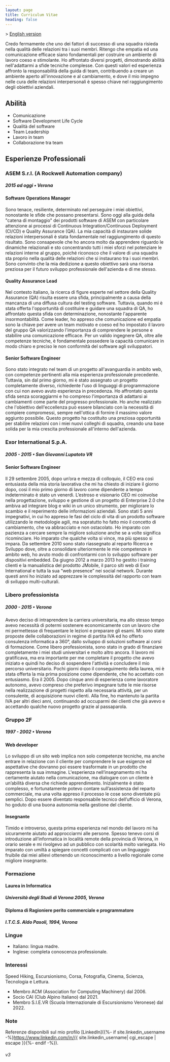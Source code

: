 ```yaml
---
layout: page
title: Curriculum Vitae
heading: false
---
```


\> [English version](/cv_eng.html)

Credo fermamente che uno dei fattori di successo di una squadra risieda nella qualità delle relazioni tra i suoi membri. Ritengo che empatia ed una comunicazione efficace siano fondamentali per costruire un ambiente di lavoro coeso e stimolante. Ho affrontato diversi progetti, dimostrando abilità nell'adattarmi a sfide tecniche complesse. Con questi valori ed esperienza affronto la responsabilità della guida di team, contribuendo a creare un ambiente aperto all'innovazione e al cambiamento, e dove il mio impegno nelle cura delle relazioni interpersonali è spesso chiave nel raggiungimento degli obiettivi aziendali.

## Abilità

- Comunicazione
- Software Development Life Cycle 
- Qualità del software
- Team Leadership
- Lavoro in team
- Collaborazione tra team

## Esperienze Professionali

### ASEM S.r.l. (A Rockwell Automation company)

##### 2015 ad oggi • Verona

#### Software Operations Manager

Sono tenace, resiliente, determinato nel perseguire i miei obiettivi, nonostante le sfide che possano presentarsi. Sono oggi alla guida della "catena di montaggio" dei prodotti software di ASEM con particolare attenzione ai processi di Continuous Integration/Continuous Deployment (CI/CD) e Quality Assurance (QA). La mia capacità di instaurare solide relazioni interpersonali è stata fondamentale nel raggiungimento di questo risultato. Sono consapevole che ho ancora molto da apprendere riguardo le dinamiche relazionali e sto concentrando tutti i miei sforzi nel potenziare le relazioni interne al gruppo, poiché riconosco che il valore di una squadra sta proprio nella qualità delle relazioni che si instaurano tra i suoi membri. Sono convinto che la mia dedizione a questo obiettivo sarà una risorsa preziosa per il futuro sviluppo professionale dell'azienda e di me stesso.

#### Quality Assurance Lead

Nel contesto italiano, la ricerca di figure esperte nel settore della Quality Assurance (QA) risulta essere una sfida, principalmente a causa della mancanza di una diffusa cultura del testing software. Tuttavia, quando mi è stata offerta l'opportunità di costituire e guidare una squadra di QA, ho affrontato questa sfida con determinazione, nonostante l'apparente insormontabilità. Come leader, ho appreso che comunicazione ed empatia sono la chiave per avere un team motivato e coeso ed ho impostato il lavoro del gruppo QA valorizzando l'importanza di comprendere le persone e stabilire una comunicazione efficace. Per un valido ingegnere QA, oltre alle competenze tecniche, è fondamentale possedere la capacità comunicare in modo chiaro e preciso le non conformità del software agli sviluppatori.

#### Senior Software Engineer

Sono stato integrato nel team di un progetto all'avanguardia in ambito web, con competenze pertinenti alla mia esperienza professionale precedente. Tuttavia, sin dal primo giorno, mi è stato assegnato un progetto completamente diverso, richiedente l'uso di linguaggi di programmazione con cui non avevo avuto esperienza in precedenza. Ho affrontato questa sfida senza scoraggiarmi e ho compreso l'importanza di adattarsi ai cambiamenti come parte del progresso professionale. Ho anche realizzato che l'obiettivo dell'eccellenza può essere bilanciato con la necessità di compiere compromessi, sempre nell'ottica di fornire il massimo valore aggiunto possibile. Questo progetto ha costituito una preziosa opportunità per stabilire relazioni con i miei nuovi colleghi di squadra, creando una base solida per la mia crescita professionale all'interno dell'azienda.

### Exor International S.p.A.

##### 2005 - 2015 • San Giovanni Lupatoto VR

#### Senior Software Engineer

Il 29 settembre 2005, dopo un’ora e mezza di colloquio, il CEO era così entusiasta della mia storia lavorativa che mi ha chiesto di iniziare il giorno dopo, così il mio primo giorno di lavoro come dipendente a tempo indeterminato è stato un venerdì. L’estroso e visionario CEO mi coinvolse nella progettazione, sviluppo e gestione di un progetto di Enterprise 2.0 che ambiva ad integrare blog e wiki in un unico strumento, per migliorare lo scambio e il reperimento delle informazioni aziendali. Sono stati 5 anni impegnativi, in cui ho appreso le fasi del ciclo di vita di un prodotto software utilizzando le metodologie agili, ma sopratutto ho fatto mio il concetto di cambiamento, che va abbracciato e non ostacolato. Ho imparato con pazienza a cercare sempre la migliore soluzione anche se a volte significa ricominciare. Ho imparato che qualche volta si vince, ma più spesso si impara. Da settembre 2010 sono stato riassegnato al reparto Ricerca e Sviluppo dove, oltre a consolidare ulteriormente le mie competenze in ambito web, ho avuto modo di confrontarmi con lo sviluppo software per dispositivi embedded. Da giugno 2012 a marzo 2013 ho gestito i training clienti e la manualistica del prodotto JMobile, il parco siti web di Exor International e tutta la sua “web presence” nei social network. Durante questi anni ho iniziato ad apprezzare le complessità del rapporto con team di sviluppo multi-culturali.

### Libero professionista

##### 2000 - 2015 • Verona

Avevo deciso di intraprendere la carriera universitaria, ma allo stesso tempo avevo necessità di potermi sostenere economicamente con un lavoro che mi permettesse di frequentare le lezioni e preparare gli esami. Mi sono state proposte delle collaborazioni in regime di partita IVA ed ho offerto consulenza informatica a 360°, dallo sviluppo di soluzioni software ai corsi di formazione. Come libero professionista, sono stato in grado di finanziare completamente i miei studi universitari e molto altro ancora. Il lavoro mi gratificava, ma era importante per me completare il progetto che avevo iniziato e quindi ho deciso di sospendere l'attività e concludere il mio percorso universitario. Pochi giorni dopo il conseguimento della laurea, mi è stata offerta la mia prima posizione come dipendente, che ho accettato con entusiasmo. Era il 2005. Dopo cinque anni di esperienza come lavoratore autonomo, avevo compreso che preferivo impegnare tutte le mie risorse nella realizzazione di progetti rispetto alla necessaria attività, per un consulente, di acquisizione nuovi clienti. Alla fine, ho mantenuto la partita IVA per altri dieci anni, continuando ad occuparmi dei clienti che già avevo e accettando qualche nuovo progetto grazie al passaparola.

### Gruppo 2F

##### 1997 - 2002 • Verona

#### Web developer

Lo sviluppo di un sito web implica non solo competenze tecniche, ma anche entrare in relazione con il cliente per comprendere le sue esigenze ed aspettative che dovranno poi essere trasformate in un prodotto che rappresenta la sua immagine. L'esperienza nell’insegnamento mi ha certamente aiutato nella comunicazione, ma dialogare con un cliente è un’abilità diversa che richiede apprendimento. Inizialmente è stato complesso, e fortunatamente potevo contare sull’assistenza del reparto commerciale, ma una volta appreso il processo le cose sono diventate più semplici. Dopo essere diventato responsabile tecnico dell’ufficio di Verona, ho goduto di una buona autonomia nella gestione del cliente.

#### Insegnante

Timido e introverso, questa prima esperienza nel mondo del lavoro mi ha sicuramente aiutato ad approcciarmi alle persone. Spesso tenevo corsi di introduzione all’informatica in località remote della provincia di Verona, in orario serale e mi rivolgevo ad un pubblico con scolarità molto variegata. Ho imparato con umiltà a spiegare concetti complicati con un linguaggio fruibile dai miei allievi ottenendo un riconoscimento a livello regionale come migliore insegnante.

### Formazione

#### Laurea in Informatica

##### Università degli Studi di Verona 2005, Verona

#### Diploma di Ragioniere perito commerciale e programmatore

##### I.T.C.S. Aldo Pasoli, 1994, Verona

### Lingue

- Italiano: lingua madre.
- Inglese: completa conoscenza professionale.

### Interessi
Speed Hiking, Escursionismo, Corsa, Fotografia, Cinema, Scienza, Tecnologia e Lettura. 

- Membro ACM (Association for Computing Machinery) dal 2006.
- Socio CAI (Club Alpino Italiano) dal 2021.
- Membro S.I.E.VR (Scuola Internazionale di Escursionismo Veronese) dal 2022.

### Note
Referenze disponibili sul mio profilo [LinkedIn]({%- if site.linkedin_username -%}https://www.linkedin.com/in/{{ site.linkedin_username| cgi_escape | escape }}{%- endif -%}).

###### v3
